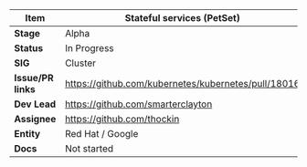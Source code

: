|  **Item** | Stateful services (PetSet) |
|  ------ | ------ |
|  **Stage** | Alpha |
|  **Status** | In Progress |
|  **SIG** | Cluster |
|  **Issue/PR links** | https://github.com/kubernetes/kubernetes/pull/18016 |
|  **Dev Lead** | https://github.com/smarterclayton |
|  **Assignee** | https://github.com/thockin |
|  **Entity** | Red Hat / Google |
|  **Docs** | Not started |
